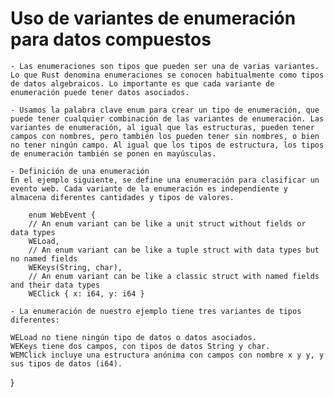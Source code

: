 
# Uso de variantes de enumeración para datos compuestos

    - Las enumeraciones son tipos que pueden ser una de varias variantes. Lo que Rust denomina enumeraciones se conocen habitualmente como tipos de datos algebraicos. Lo importante es que cada variante de enumeración puede tener datos asociados.

    - Usamos la palabra clave enum para crear un tipo de enumeración, que puede tener cualquier combinación de las variantes de enumeración. Las variantes de enumeración, al igual que las estructuras, pueden tener campos con nombres, pero también los pueden tener sin nombres, o bien no tener ningún campo. Al igual que los tipos de estructura, los tipos de enumeración también se ponen en mayúsculas.

    - Definición de una enumeración
    En el ejemplo siguiente, se define una enumeración para clasificar un evento web. Cada variante de la enumeración es independiente y almacena diferentes cantidades y tipos de valores.

        enum WebEvent {
        // An enum variant can be like a unit struct without fields or data types
        WELoad,
        // An enum variant can be like a tuple struct with data types but no named fields
        WEKeys(String, char),
        // An enum variant can be like a classic struct with named fields and their data types
        WEClick { x: i64, y: i64 }

    - La enumeración de nuestro ejemplo tiene tres variantes de tipos diferentes:

    WELoad no tiene ningún tipo de datos o datos asociados.
    WEKeys tiene dos campos, con tipos de datos String y char.
    WEMClick incluye una estructura anónima con campos con nombre x y y, y sus tipos de datos (i64).
}